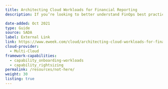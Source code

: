 ```yaml
---
title: Architecting Cloud Workloads for Financial Reporting
description: If you’re looking to better understand FinOps best practices for architecting your cloud workloads, you'll find the case study outlined helpful and practical.

date-added: Oct 2021
type: Guide
source: SADA
label: External Link
link: https://www.eweek.com/cloud/architecting-cloud-workloads-for-financial-reporting-best-practices/
cloud-provider: 
  - Multi-Cloud
framework-capabilities:
  - capability_onboarding-workloads
  - capability_rightsizing
permalink: /resources/not-here/
weight: 30
listing: true
---
```



<!-- This shoul eb calssed as an Article -->

